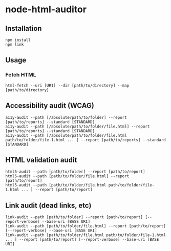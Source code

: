 # node-html-auditor

## Installation

```
npm install
npm link
```

## Usage

### Fetch HTML

```
html-fetch --uri [URI] --dir [path/to/directory] --map [path/to/directory]
```

## Accessibility audit (WCAG)

```
a11y-audit --path [/absolute/path/to/folder] --report [path/to/reports] --standard [STANDARD]
a11y-audit --path [/absolute/path/to/folder/file.html] --report [path/to/reports] --standard [STANDARD]
a11y-audit --path [/absolute/path/to/folder/file.html path/to/folder/file-1.html ... ] --report [path/to/reports] --standard [STANDARD]
```

## HTML validation audit

```
html5-audit --path [path/to/folder] --report [path/to/report]
html5-audit --path [path/to/folder/file.html] --report [path/to/report]
html5-audit --path [path/to/folder/file.html path/to/folder/file-1.html ... ] --report [path/to/report]
```

## Link audit (dead links, etc)

```
link-audit --path [path/to/folder] --report [path/to/report] [--report-verbose] --base-uri [BASE URI]
link-audit --path [path/to/folder/file.html] --report [path/to/report] [--report-verbose] --base-uri [BASE URI]
link-audit --path [path/to/folder/file.html path/to/folder/file-1.html ... ] --report [path/to/report] [--report-verbose] --base-uri [BASE URI]
